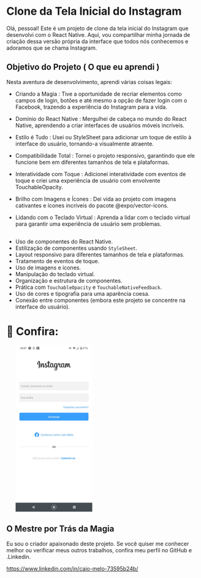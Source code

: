 # Clone da Tela Inicial do Instagram

Olá, pessoal! Este é um projeto de clone da tela inicial do Instagram que desenvolvi com o React Native. Aqui, vou compartilhar minha jornada de criação dessa versão própria da interface que todos nós conhecemos e adoramos que se chama Instagram.

## Objetivo do Projeto ( O que eu aprendi ) 

Nesta aventura de desenvolvimento, aprendi várias coisas legais:

- Criando a Magia : Tive a oportunidade de recriar elementos como campos de login, botões e até mesmo a opção de fazer login com o Facebook, trazendo a experiência do Instagram para a vida.

- Domínio do React Native : Mergulhei de cabeça no mundo do React Native, aprendendo a criar interfaces de usuários móveis incríveis.

- Estilo é Tudo : Usei ou StyleSheet para adicionar um toque de estilo à interface do usuário, tornando-a visualmente atraente.

- Compatibilidade Total : Tornei o projeto responsivo, garantindo que ele funcione bem em diferentes tamanhos de tela e plataformas.

- Interatividade com Toque : Adicionei interatividade com eventos de toque e criei uma experiência de usuário com envolvente TouchableOpacity.

- Brilho com Imagens e Ícones : Dei vida ao projeto com imagens cativantes e ícones incríveis do pacote @expo/vector-icons.

- Lidando com o Teclado Virtual : Aprenda a lidar com o teclado virtual para garantir uma experiência de usuário sem problemas.
##
 - Uso de componentes do React Native.
 - Estilização de componentes usando `StyleSheet`.
 - Layout responsivo para diferentes tamanhos de tela e plataformas.
 - Tratamento de eventos de toque.
 - Uso de imagens e ícones.
 - Manipulação do teclado virtual.
 - Organização e estrutura de componentes.
 - Prática com `TouchableOpacity` e `TouchableNativeFeedback`.
 - Uso de cores e tipografia para uma aparência coesa.
 - Conexão entre componentes (embora este projeto se concentre na interface do usuário).

##

# 👥 Confira:

<ul style="list-style-type:none; display:flex; justify-content:space-between;">
  <li>
    <img src="./assets/resultado.jpg" alt="Tela 1" width="200" />
  </li>
</ul>

## O Mestre por Trás da Magia

Eu sou o criador apaixonado deste projeto. Se você quiser me conhecer melhor ou verificar meus outros trabalhos, confira meu perfil no GitHub e .Linkedin.

https://www.linkedin.com/in/caio-melo-73595b24b/
